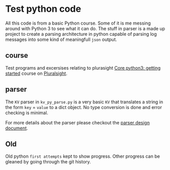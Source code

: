# Test python code 

All this code is from a basic Python course. Some of it is me messing around with Python 3 to see what it can do. The stuff in parser is a made up project to create a parsing architecture in python capable of parsing log messages into some kind of meaningfull `json` output.

## course

Test programs and excersises relating to plurasight [Core python3: getting started](https://app.pluralsight.com/library/courses/getting-started-python-core/table-of-contents) course on [Pluralsight](https://app.pluralsight.com/library/). 
## parser

The `KV` parser in `kv_py_parse.py` is a very basic `KV` that translates a string in the form `key` = `value` to a dict object. No type conversion is done and error checking is minimal. 

For more details about the parser please checkout the [parser design document](parser/docs/design.md).


## Old 

Old python `first attempts` kept to show progress. Other progress can be gleaned by going through the git history.